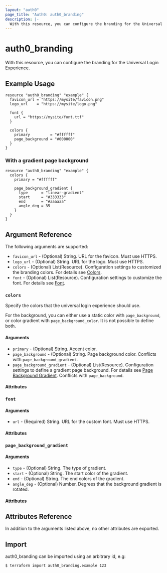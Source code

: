 ```yaml
---
layout: "auth0"
page_title: "Auth0: auth0_branding"
description: |-
  With this resource, you can configure the branding for the Universal Login Experience.
---
```


# auth0_branding

With this resource, you can configure the branding for the Universal Login Experience.

## Example Usage

```hcl
resource "auth0_branding" "example" {
  favicon_url = "https://mysite/favicon.png"
  logo_url    = "https://mysite/logo.png"
  
  font {
    url = "https://mysite/font.ttf"
  }

  colors {
    primary         = "#ffffff"
    page_background = "#000000"
  }
}
```

### With a gradient page background

```hcl
resource "auth0_branding" "example" {
  colors {
    primary = "#ffffff"
    
    page_background_gradient {
      type      = "linear-gradient"
      start     = "#333333"
      end       = "#aaaaaa"
      angle_deg = 35
    }
  }
}
```

## Argument Reference

The following arguments are supported:


* `favicon_url` - (Optional) String. URL for the favicon. Must use HTTPS.
* `logo_url` - (Optional) String. URL for the logo. Must use HTTPS.
* `colors` - (Optional) List(Resource). Configuration settings to customized the branding colors. For details see [Colors](#colors). 
* `font` - (Optional) List(Resource). Configuration settings to customize the font. For details see [Font](#font).

### `colors`

Specify the colors that the universal login experience should use.

For the background, you can either use a static color with `page_background`, or color gradient with `page_background_color`. It is not possible to define both.

#### Arguments

* `primary` - (Optional) String. Accent color.
* `page_background` - (Optional) String. Page background color. Conflicts with `page_background_gradient`.
* `page_background_gradient` - (Optional) List(Resource). Configuration settings to define a gradient page background. For details see [Page Background Gradient](#page_background_gradient).  Conflicts with `page_background`.

#### Attributes

### `font`

#### Arguments

* `url` - (Required) String. URL for the custom font. Must use HTTPS.

#### Attributes

### `page_background_gradient`

#### Arguments

* `type` - (Optional) String. The type of gradient. 
* `start` - (Optional) String. The start color of the gradient.
* `end` - (Optional) String. The end colors of the gradient.
* `angle_deg` - (Optional) Number. Degrees that the background gradient is rotated.

#### Attributes

## Attributes Reference

In addition to the arguments listed above, no other attributes are exported.

## Import

auth0_branding can be imported using an arbitrary id, e.g:

```
$ terraform import auth0_branding.example 123
```

